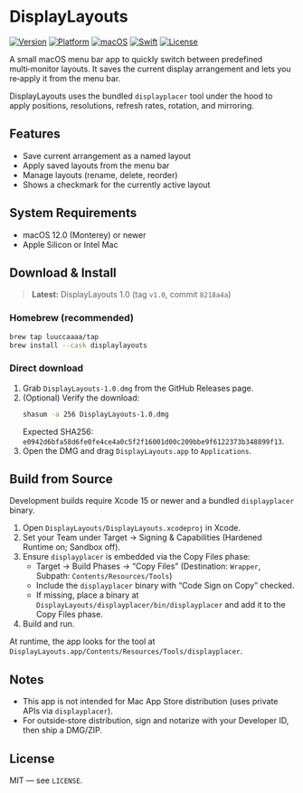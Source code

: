 # DisplayLayouts

[![Version](https://img.shields.io/badge/version-1.0-blue.svg)](#)
[![Platform](https://img.shields.io/badge/platform-macOS-000000.svg?logo=apple&logoColor=white)](#)
[![macOS](https://img.shields.io/badge/macos-12%2B-blue.svg)](#)
[![Swift](https://img.shields.io/badge/Swift-5-orange.svg?logo=swift)](#)
[![License](https://img.shields.io/badge/license-MIT-green.svg)](LICENSE)

A small macOS menu bar app to quickly switch between predefined multi‑monitor layouts. It saves the current display arrangement and lets you re‑apply it from the menu bar.

DisplayLayouts uses the bundled `displayplacer` tool under the hood to apply positions, resolutions, refresh rates, rotation, and mirroring.

## Features
- Save current arrangement as a named layout
- Apply saved layouts from the menu bar
- Manage layouts (rename, delete, reorder)
- Shows a checkmark for the currently active layout

## System Requirements
- macOS 12.0 (Monterey) or newer
- Apple Silicon or Intel Mac

## Download & Install
> **Latest:** DisplayLayouts 1.0 (tag `v1.0`, commit `8218a4a`) 


### Homebrew (recommended)
```bash
brew tap luuccaaaa/tap
brew install --cask displaylayouts
```

### Direct download
1. Grab `DisplayLayouts-1.0.dmg` from the GitHub Releases page.
2. (Optional) Verify the download:
   ```bash
   shasum -a 256 DisplayLayouts-1.0.dmg
   ```
   Expected SHA256: `e0942d6bfa58d6fe0fe4ce4a0c5f2f16001d00c209bbe9f6122373b348899f13`.
3. Open the DMG and drag `DisplayLayouts.app` to `Applications`.

## Build from Source
Development builds require Xcode 15 or newer and a bundled `displayplacer` binary.

1. Open `DisplayLayouts/DisplayLayouts.xcodeproj` in Xcode.
2. Set your Team under Target → Signing & Capabilities (Hardened Runtime on; Sandbox off).
3. Ensure `displayplacer` is embedded via the Copy Files phase:
   - Target → Build Phases → “Copy Files” (Destination: `Wrapper`, Subpath: `Contents/Resources/Tools`)
   - Include the `displayplacer` binary with “Code Sign on Copy” checked.
   - If missing, place a binary at `DisplayLayouts/displayplacer/bin/displayplacer` and add it to the Copy Files phase.
4. Build and run.

At runtime, the app looks for the tool at `DisplayLayouts.app/Contents/Resources/Tools/displayplacer`.

## Notes
- This app is not intended for Mac App Store distribution (uses private APIs via `displayplacer`).
- For outside‑store distribution, sign and notarize with your Developer ID, then ship a DMG/ZIP.

## License
MIT — see `LICENSE`.
